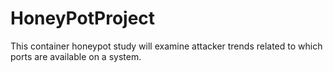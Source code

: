 # HoneyPotProject
This container honeypot study will examine attacker trends related to which ports are available on a system.
